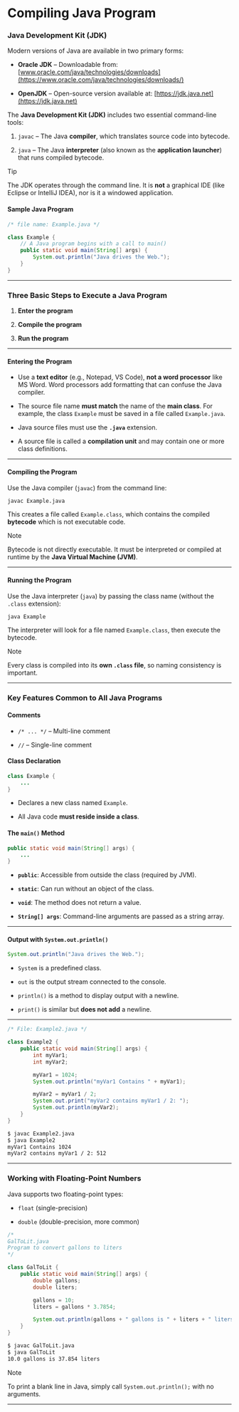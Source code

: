
# Compiling Java Program


### Java Development Kit (JDK)

Modern versions of Java are available in two primary forms:

- **Oracle JDK** – Downloadable from: [www.oracle.com/java/technologies/downloads](https://www.oracle.com/java/technologies/downloads/)

- **OpenJDK** – Open-source version available at: [https://jdk.java.net](https://jdk.java.net)


The **Java Development Kit (JDK)** includes two essential command-line tools:

1. `javac` – The Java **compiler**, which translates source code into bytecode.

2. `java` – The Java **interpreter** (also known as the **application launcher**) that runs compiled bytecode.


> [!tip] 
> The JDK operates through the command line. It is **not** a graphical IDE (like Eclipse or IntelliJ IDEA), nor is it a windowed application.

#### Sample Java Program

```java
/* file name: Example.java */

class Example {
    // A Java program begins with a call to main()
    public static void main(String[] args) {
        System.out.println("Java drives the Web.");
    }
}
```

---

### Three Basic Steps to Execute a Java Program

1. **Enter the program**

2. **Compile the program**

3. **Run the program**

---

#### Entering the Program

- Use a **text editor** (e.g., Notepad, VS Code), **not a word processor** like MS Word. Word processors add formatting that can confuse the Java compiler.

- The source file name **must match** the name of the **main class**. For example, the class `Example` must be saved in a file called `Example.java`.

- Java source files must use the **`.java`** extension.

- A source file is called a **compilation unit** and may contain one or more class definitions.

---

#### Compiling the Program

Use the Java compiler (`javac`) from the command line:

```bash
javac Example.java
```

This creates a file called `Example.class`, which contains the compiled **bytecode** which is not executable code.

>[!note] 
>Bytecode is not directly executable. It must be interpreted or compiled at runtime by the **Java Virtual Machine (JVM)**.

---

#### Running the Program

Use the Java interpreter (`java`) by passing the class name (without the `.class` extension):

```bash
java Example
```

The interpreter will look for a file named `Example.class`, then execute the bytecode.

>[!note] 
>Every class is compiled into its **own `.class` file**, so naming consistency is important.

---

### Key Features Common to All Java Programs


#### Comments

- `/* ... */` – Multi-line comment

- `//` – Single-line comment

#### Class Declaration

```java
class Example {
    ...
}
```

- Declares a new class named `Example`.

- All Java code **must reside inside a class**.


#### The `main()` Method

```java
public static void main(String[] args) {
    ...
}
```

- **`public`**: Accessible from outside the class (required by JVM).

- **`static`**: Can run without an object of the class.

- **`void`**: The method does not return a value.

- **`String[] args`**: Command-line arguments are passed as a string array.


---

#### Output with `System.out.println()`

```java
System.out.println("Java drives the Web.");
```

- `System` is a predefined class.

- `out` is the output stream connected to the console.

- `println()` is a method to display output with a newline.

- `print()` is similar but **does not add** a newline.


---

```java
/* File: Example2.java */

class Example2 {
    public static void main(String[] args) {
        int myVar1;
        int myVar2;

        myVar1 = 1024;
        System.out.println("myVar1 Contains " + myVar1);

        myVar2 = myVar1 / 2;
        System.out.print("myVar2 contains myVar1 / 2: ");
        System.out.println(myVar2);
    }
}
```

```bash
$ javac Example2.java
$ java Example2
myVar1 Contains 1024
myVar2 contains myVar1 / 2: 512
```

---

### Working with Floating-Point Numbers

Java supports two floating-point types:

- `float` (single-precision)

- `double` (double-precision, more common)

```java
/*
GalToLit.java
Program to convert gallons to liters
*/

class GalToLit {
    public static void main(String[] args) {
        double gallons;
        double liters;

        gallons = 10;
        liters = gallons * 3.7854;

        System.out.println(gallons + " gallons is " + liters + " liters");
    }
}
```

```bash
$ javac GalToLit.java
$ java GalToLit
10.0 gallons is 37.854 liters
```

>[!note] 
>To print a blank line in Java, simply call `System.out.println();` with no arguments.

---
